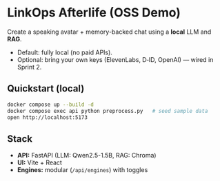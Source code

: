 # LinkOps Afterlife (OSS Demo)

Create a speaking avatar + memory-backed chat using a **local** LLM and **RAG**.
- Default: fully local (no paid APIs).
- Optional: bring your own keys (ElevenLabs, D‑ID, OpenAI) — wired in Sprint 2.

## Quickstart (local)
```bash
docker compose up --build -d
docker compose exec api python preprocess.py   # seed sample data
open http://localhost:5173
```

## Stack

* **API:** FastAPI (LLM: Qwen2.5-1.5B, RAG: Chroma)
* **UI:** Vite + React
* **Engines:** modular (`/api/engines`) with toggles